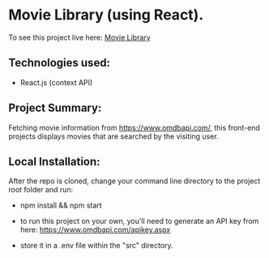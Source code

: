 # Movie Library (using React).

To see this project live here: [Movie Library](https://react-movielibrary-rdc.netlify.app/)

## Technologies used:

- React.js (context API)

## Project Summary:

Fetching movie information from https://www.omdbapi.com/, this front-end projects displays movies that are searched by the visiting user.

## Local Installation:

After the repo is cloned, change your command line directory to the project root folder and run:

- npm install && npm start

- to run this project on your own, you'll need to generate an API key from here: https://www.omdbapi.com/apikey.aspx
- store it in a .env file within the "src" directory.
